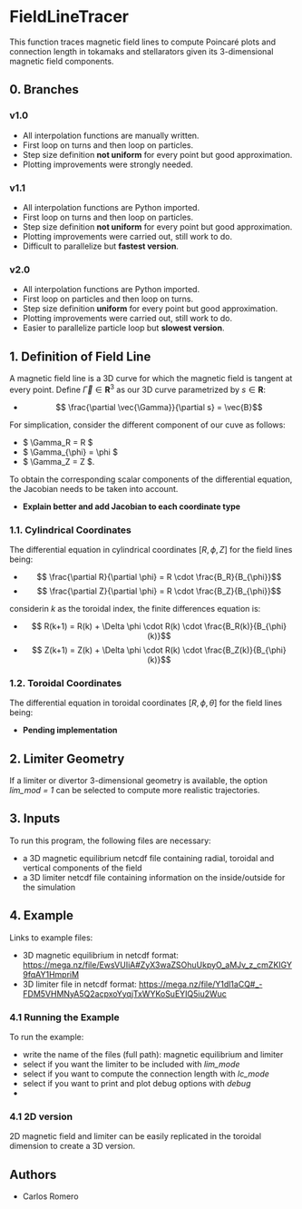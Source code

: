 # FieldLineTracer
This function traces magnetic field lines to compute Poincaré plots and connection length in tokamaks and stellarators given its 3-dimensional magnetic field components. 

## 0. Branches
### v1.0
- All interpolation functions are manually written.
- First loop on turns and then loop on particles.
- Step size definition **not uniform** for every point but good approximation.
- Plotting improvements were strongly needed.

### v1.1 
- All interpolation functions are Python imported.
- First loop on turns and then loop on particles.
- Step size definition **not uniform** for every point but good approximation.
- Plotting improvements were carried out, still work to do.
- Difficult to parallelize but **fastest version**.

### v2.0
- All interpolation functions are Python imported.
- First loop on particles and then loop on turns.
- Step size definition **uniform** for every point but good approximation.
- Plotting improvements were carried out, still work to do.
- Easier to parallelize particle loop but **slowest version**.

## 1. Definition of Field Line
A magnetic field line is a 3D curve for which the magnetic field is tangent at every point.
Define $\vec{\Gamma} \in \mathbf{R}^3$ as our 3D curve parametrized by $s \in \mathbf{R}$:
- $$ \frac{\partial \vec{\Gamma}}{\partial s} = \vec{B}$$

For simplication, consider the different component of our cuve as follows: 
- $ \Gamma_R = R $
- $ \Gamma_{\phi} = \phi $
- $ \Gamma_Z = Z $.

To obtain the corresponding scalar components of the differential equation, the Jacobian needs to be taken into account. 
- **Explain better and add Jacobian to each coordinate type**


### 1.1. Cylindrical Coordinates
The differential equation in cylindrical coordinates $[R, \phi, Z]$ for the field lines being:

- $$ \frac{\partial R}{\partial \phi} =  R \cdot \frac{B_R}{B_{\phi}}$$
- $$ \frac{\partial Z}{\partial \phi} =  R \cdot \frac{B_Z}{B_{\phi}}$$


considerin *k* as the toroidal index, the finite differences equation is:

- $$ R(k+1) = R(k) + \Delta \phi \cdot  R(k) \cdot \frac{B_R(k)}{B_{\phi}(k)}$$
- $$ Z(k+1) = Z(k) + \Delta \phi \cdot  R(k) \cdot \frac{B_Z(k)}{B_{\phi}(k)}$$


### 1.2. Toroidal Coordinates
The differential equation in toroidal coordinates $[R, \phi, \theta]$ for the field lines being:
- **Pending implementation**


## 2. Limiter Geometry
If a limiter or divertor 3-dimensional geometry is available, the option *lim_mod = 1* can be selected to compute more realistic trajectories.


## 3. Inputs
To run this program, the following files are necessary:
  - a 3D magnetic equilibrium netcdf file containing radial, toroidal and vertical components of the field
  - a 3D limiter netcdf file containing information on the inside/outside for the simulation
 
## 4. Example
Links to example files:
  - 3D magnetic equilibrium in netcdf format: https://mega.nz/file/EwsVUIiA#ZyX3waZSOhuUkpyO_aMJv_z_cmZKIGY9fqAY1HmpriM
  - 3D limiter file in netcdf format: https://mega.nz/file/Y1dl1aCQ#_-FDM5VHMNyA5Q2acpxoYyqjTxWYKoSuEYIQ5iu2Wuc
  
### 4.1 Running the Example
To run the example:
  - write the name of the files (full path): magnetic equilibrium and limiter
  - select if you want the limiter to be included with *lim_mode*
  - select if you want to compute the connection length with *lc_mode*
  - select if you want to print and plot debug options with *debug*
  - 
### 4.1 2D version
2D magnetic field and limiter can be easily replicated in the toroidal dimension to create a 3D version.

## Authors
- Carlos Romero
